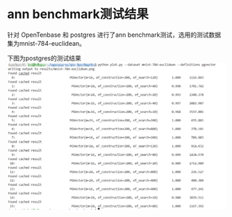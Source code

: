 # ann benchmark测试结果

针对 OpenTenbase 和 postgres 进行了ann benchmark测试，选用的测试数据集为mnist-784-euclidean。

下图为postgres的测试结果
![alt text](./images/pg_ann.png)